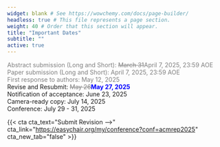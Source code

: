 ```yaml
---
widget: blank # See https://wowchemy.com/docs/page-builder/
headless: true # This file represents a page section.
weight: 40 # Order that this section will appear.
title: "Important Dates"
subtitle: ""
active: true
---
```


<span style=color:grey>Abstract submission (Long and Short): <s>March 31</s>April 7, 2025, 23:59 AOE</span>  
<span style=color:grey>Paper submission (Long and Short): April 7, 2025, 23:59 AOE</span>  
<span style=color:grey>First response to authors: May 12, 2025</span>  
Revise and Resubmit: <span style=color:grey><s>May 26</s></span><span style=color:blue;font-weight:bold>May 27, 2025</span>  
Notification of acceptance: June 23, 2025  
Camera-ready copy: July 14, 2025  
Conference:  July 29 - 31, 2025  

{{< cta cta_text="Submit Revision -->" cta_link="https://easychair.org/my/conference?conf=acmrep2025" cta_new_tab="false" >}}
